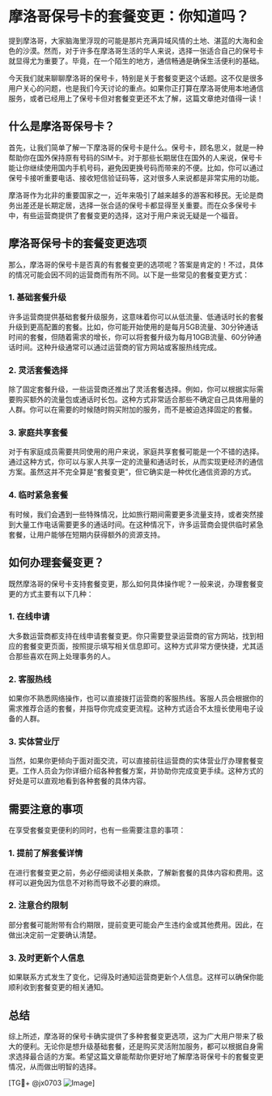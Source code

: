# 摩洛哥保号卡的套餐变更：你知道吗？

提到摩洛哥，大家脑海里浮现的可能是那片充满异域风情的土地、湛蓝的大海和金色的沙漠。然而，对于许多在摩洛哥生活的华人来说，选择一张适合自己的保号卡就显得尤为重要了。毕竟，在一个陌生的地方，通信畅通是确保生活便利的基础。

今天我们就来聊聊摩洛哥的保号卡，特别是关于套餐变更这个话题。这不仅是很多用户关心的问题，也是我们今天讨论的重点。如果你正打算在摩洛哥使用本地通信服务，或者已经用上了保号卡但对套餐变更还不太了解，这篇文章绝对值得一读！

## 什么是摩洛哥保号卡？

首先，让我们简单了解一下摩洛哥的保号卡是什么。保号卡，顾名思义，就是一种帮助你在国外保持原有号码的SIM卡。对于那些长期居住在国外的人来说，保号卡能让你继续使用国内手机号码，避免因更换号码而带来的不便。比如，你可以通过保号卡接听重要电话、接收短信验证码等，这对很多人来说都是非常实用的功能。

摩洛哥作为北非的重要国家之一，近年来吸引了越来越多的游客和移民。无论是商务出差还是长期定居，选择一张合适的保号卡都显得至关重要。而在众多保号卡中，有些运营商提供了套餐变更的选择，这对于用户来说无疑是一个福音。

## 摩洛哥保号卡的套餐变更选项

那么，摩洛哥的保号卡是否真的有套餐变更的选项呢？答案是肯定的！不过，具体的情况可能会因不同的运营商而有所不同。以下是一些常见的套餐变更方式：

### 1. 基础套餐升级

许多运营商提供基础套餐升级服务，这意味着你可以从低流量、低通话时长的套餐升级到更高配置的套餐。比如，你可能开始使用的是每月5GB流量、30分钟通话时间的套餐，但随着需求的增长，你可以将套餐升级为每月10GB流量、60分钟通话时间。这种升级通常可以通过运营商的官方网站或客服热线完成。

### 2. 灵活套餐选择

除了固定套餐升级，一些运营商还推出了灵活套餐选择。例如，你可以根据实际需要购买额外的流量包或通话时长包。这种方式非常适合那些不确定自己具体用量的人群。你可以在需要的时候随时购买附加的服务，而不是被迫选择固定的套餐。

### 3. 家庭共享套餐

对于有家庭成员需要共同使用的用户来说，家庭共享套餐可能是一个不错的选择。通过这种方式，你可以与家人共享一定的流量和通话时长，从而实现更经济的通信方案。虽然这并不完全算是“套餐变更”，但它确实是一种优化通信资源的方式。

### 4. 临时紧急套餐

有时候，我们会遇到一些特殊情况，比如旅行期间需要更多流量支持，或者突然接到大量工作电话需要更多的通话时间。在这种情况下，许多运营商会提供临时紧急套餐，让用户能够在短期内获得额外的资源支持。

## 如何办理套餐变更？

既然摩洛哥的保号卡支持套餐变更，那么如何具体操作呢？一般来说，办理套餐变更的方式主要有以下几种：

### 1. 在线申请

大多数运营商都支持在线申请套餐变更。你只需要登录运营商的官方网站，找到相应的套餐变更页面，按照提示填写相关信息即可。这种方式非常方便快捷，尤其适合那些喜欢在网上处理事务的人。

### 2. 客服热线

如果你不熟悉网络操作，也可以直接拨打运营商的客服热线。客服人员会根据你的需求推荐合适的套餐，并指导你完成变更流程。这种方式适合不太擅长使用电子设备的人群。

### 3. 实体营业厅

当然，如果你更倾向于面对面交流，可以直接前往运营商的实体营业厅办理套餐变更。工作人员会为你详细介绍各种套餐方案，并协助你完成变更手续。这种方式的好处是可以直观地看到各种套餐的具体内容。

## 需要注意的事项

在享受套餐变更便利的同时，也有一些需要注意的事项：

### 1. 提前了解套餐详情

在进行套餐变更之前，务必仔细阅读相关条款，了解新套餐的具体内容和费用。这样可以避免因为信息不对称而导致不必要的麻烦。

### 2. 注意合约限制

部分套餐可能附带有合约期限，提前变更可能会产生违约金或其他费用。因此，在做出决定前一定要确认清楚。

### 3. 及时更新个人信息

如果联系方式发生了变化，记得及时通知运营商更新个人信息。这样可以确保你能顺利收到套餐变更的相关通知。

## 总结

综上所述，摩洛哥的保号卡确实提供了多种套餐变更选项，这为广大用户带来了极大的便利。无论你是想升级基础套餐，还是购买灵活附加服务，都可以根据自身需求选择最合适的方案。希望这篇文章能帮助你更好地了解摩洛哥保号卡的套餐变更情况，从而做出明智的选择。

[TG💪+ @jx0703 ![Image](https://github.com/user-attachments/assets/dbca1d08-cadb-493c-b0ec-ad6f7a83f270)]